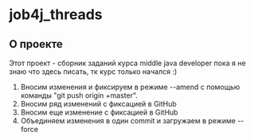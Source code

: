 # job4j_threads

## О проекте
Этот проект - сборник заданий курса middle java developer
пока я не знаю что здесь писать, тк курс только начался :)

1. Вносим изменения и фиксируем в режиме --amend с помощью команды "git push origin +master".
2. Вносим ряд изменений с фиксацией в GitHub
3. Вносим еще изменение с фиксацией в GitHub
4. Объединяем изменения в один commit и загружаем в режиме --force
